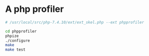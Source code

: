 # A php profiler

```bash
# /usr/local/src/php-7.4.10/ext/ext_skel.php --ext phpprofiler

cd phpprofiler
phpize
./configure
make
make test

```
